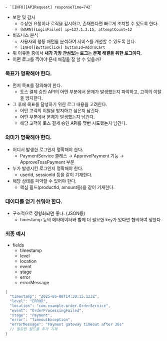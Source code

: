     - `[INFO][APIRequest] responseTime=742`
- 보안 및 감시
    - 수상한 요청이나 로직을 감시하고, 존재한다면 빠르게 조치할 수 있도록 한다.
    - `[WARN][LoginFailed] ip=127.1.3.15, attemptCount=12`
- 비즈니스 분석
    - 사용자의 행동 패턴을 분석하여 서비스를 개선할 수 있도록 한다.
    - `[INFO][ButtonClick] buttonId=AddToCart`
- 위 이유들 중에서 **내가 가장 관심있는 로그는 문제 해결을 위한 로그이다.**
- 어떤 로그를 찍어야 문제 해결을 잘 할 수 있을까?

### 목표가 명확해야 한다.

- 먼저 목표를 정의해야 한다.
    - 토스 결제 승인 API의 어떤 부분에서 문제가 발생했는지 파악하고, 고객의 이탈을 방지한다.
- 그 후에 목표를 달성하기 위한 로그 내용을 고려한다.
    - 어떤 고객의 이탈을 방지하고 싶은지 남긴다.
    - 어떤 부분에서 문제가 발생했는지 남긴다.
    - 해당 고객이 토스 결제 승인 API를 몇번 시도했는지 남긴다.

### 의미가 명확해야 한다.

- 어디서 발생한 로그인지 명확해야 한다.
    - PaymentService 클래스 → ApprovePayment 기능 → ApproveTossPayment 부분
- 누가 발생시킨 로그인지 명확해야 한다.
    - userId, sessionId 등을 같이 기재한다.
- 해당 상태를 파악할 수 있어야 한다.
    - 핵심 필드(productId, amount등)을 같이 기재한다.

### 데이터를 얻기 쉬워야 한다.

- 구조적으로 정형화되면 좋다. (JSON등)
    - timestamp 등의 메타데이터와 함께 더 필요한 key가 있다면 협의하여 정한다.

### 최종 예시

- fields
    - timestamp
    - level
    - location
    - event
    - stage
    - error
    - errorMessage

```java
{
  "timestamp": "2025-06-08T14:30:15.123Z",
  "level": "ERROR",
  "location": "com.example.order.OrderService",
  "event": "OrderProcessingFailed",
  "stage": "Payment",
  "error": "TimeoutException",
  "errorMessage": "Payment gateway timeout after 30s"
  // 필요한 필드를 추가 기재
}
```